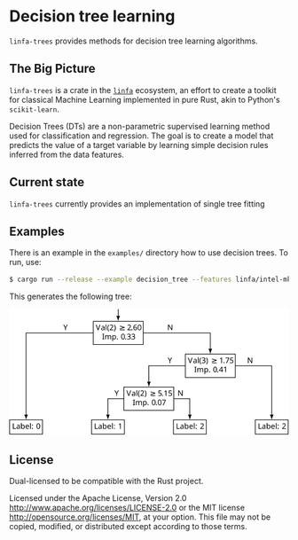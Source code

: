 # Decision tree learning

`linfa-trees` provides methods for decision tree learning algorithms.

## The Big Picture

`linfa-trees` is a crate in the [`linfa`](https://crates.io/crates/linfa) ecosystem, an effort to create a toolkit for classical Machine Learning implemented in pure Rust, akin to Python's `scikit-learn`.

Decision Trees (DTs) are a non-parametric supervised learning method used for classification and regression. The goal is to create a model that predicts the value of a target variable by learning simple decision rules inferred from the data features.

## Current state

`linfa-trees` currently provides an implementation of single tree fitting

## Examples

There is an example in the `examples/` directory how to use decision trees. To run, use:

```bash
$ cargo run --release --example decision_tree --features linfa/intel-mkl-system
```

This generates the following tree:
<p align="center">
   <img src="./iris-decisiontree.svg">
</p>

## License
Dual-licensed to be compatible with the Rust project.

Licensed under the Apache License, Version 2.0 <http://www.apache.org/licenses/LICENSE-2.0> or the MIT license <http://opensource.org/licenses/MIT>, at your option. This file may not be copied, modified, or distributed except according to those terms.
